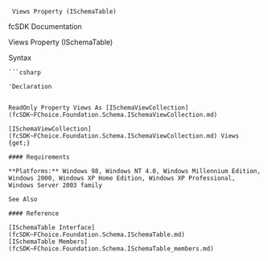 ﻿     Views Property (ISchemaTable)                                                   

fcSDK Documentation

Views Property (ISchemaTable)

Syntax

```vbnet
```csharp

'Declaration
 

ReadOnly Property Views As [ISchemaViewCollection](fcSDK~FChoice.Foundation.Schema.ISchemaViewCollection.md)

[ISchemaViewCollection](fcSDK~FChoice.Foundation.Schema.ISchemaViewCollection.md) Views {get;}

#### Requirements

**Platforms:** Windows 98, Windows NT 4.0, Windows Millennium Edition, Windows 2000, Windows XP Home Edition, Windows XP Professional, Windows Server 2003 family

See Also

#### Reference

[ISchemaTable Interface](fcSDK~FChoice.Foundation.Schema.ISchemaTable.md)  
[ISchemaTable Members](fcSDK~FChoice.Foundation.Schema.ISchemaTable_members.md)